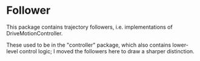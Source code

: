 # Follower

This package contains trajectory followers, i.e. implementations of DriveMotionController.

These used to be in the "controller" package, which also contains lower-level control logic;
I moved the followers here to draw a sharper distinction.